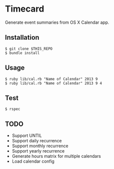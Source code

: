 # Timecard

Generate event summaries from OS X Calendar app.

## Installation

```
$ git clone $THIS_REPO
$ bundle install
```

## Usage

```
$ ruby lib/cal.rb "Name of Calendar" 2013 9
$ ruby lib/cal.rb "Name of Calendar" 2013 9 4
```

## Test

```
$ rspec
```

## TODO

- Support UNTIL
- Support daily recurrence
- Support monthly recurrence
- Support yearly recurrence
- Generate hours matrix for multiple calendars
- Load calendar config
